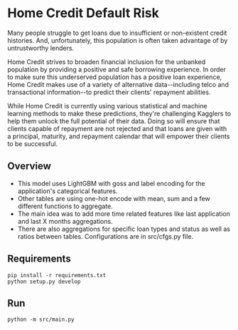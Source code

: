 # Home Credit Default Risk

Many people struggle to get loans due to insufficient or non-existent credit histories. And, unfortunately, this population is often taken advantage of by untrustworthy lenders.

Home Credit strives to broaden financial inclusion for the unbanked population by providing a positive and safe borrowing experience. In order to make sure this underserved population has a positive loan experience, Home Credit makes use of a variety of alternative data--including telco and transactional information--to predict their clients' repayment abilities.

While Home Credit is currently using various statistical and machine learning methods to make these predictions, they're challenging Kagglers to help them unlock the full potential of their data. Doing so will ensure that clients capable of repayment are not rejected and that loans are given with a principal, maturity, and repayment calendar that will empower their clients to be successful.

## Overview

- This model uses LightGBM with goss and label encoding for the application's categorical features. 
- Other tables are using one-hot encode with mean, sum and a few different functions to aggregate. 
- The main idea was to add more time related features like last application and last X months aggregations.
- There are also aggregations for specific loan types and status as well as ratios between tables. Configurations are in src/cfgs.py file.

## Requirements 
```
pip install -r requirements.txt
python setup.py develop
```

## Run
```
python -m src/main.py
```

